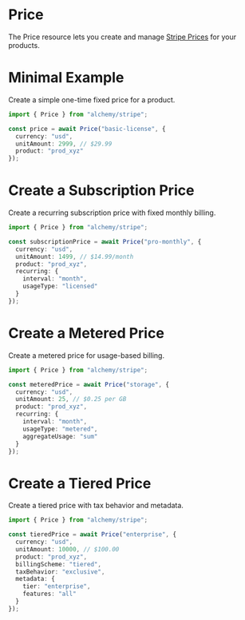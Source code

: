 # Price

The Price resource lets you create and manage [Stripe Prices](https://stripe.com/docs/api/prices) for your products.

# Minimal Example

Create a simple one-time fixed price for a product.

```ts
import { Price } from "alchemy/stripe";

const price = await Price("basic-license", {
  currency: "usd", 
  unitAmount: 2999, // $29.99
  product: "prod_xyz"
});
```

# Create a Subscription Price

Create a recurring subscription price with fixed monthly billing.

```ts
import { Price } from "alchemy/stripe";

const subscriptionPrice = await Price("pro-monthly", {
  currency: "usd",
  unitAmount: 1499, // $14.99/month
  product: "prod_xyz",
  recurring: {
    interval: "month",
    usageType: "licensed"
  }
});
```

# Create a Metered Price

Create a metered price for usage-based billing.

```ts
import { Price } from "alchemy/stripe";

const meteredPrice = await Price("storage", {
  currency: "usd", 
  unitAmount: 25, // $0.25 per GB
  product: "prod_xyz",
  recurring: {
    interval: "month",
    usageType: "metered",
    aggregateUsage: "sum"
  }
});
```

# Create a Tiered Price

Create a tiered price with tax behavior and metadata.

```ts
import { Price } from "alchemy/stripe";

const tieredPrice = await Price("enterprise", {
  currency: "usd",
  unitAmount: 10000, // $100.00
  product: "prod_xyz", 
  billingScheme: "tiered",
  taxBehavior: "exclusive",
  metadata: {
    tier: "enterprise",
    features: "all"
  }
});
```